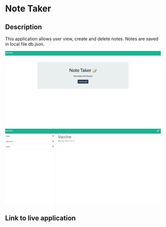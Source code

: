 # Note Taker

## Description

This application allows user view, create and delete notes. Notes are saved in local file db.json. 

![Home page](./public/assets/homepage.png)
![Notes page](./public/assets/notes.png)

## Link to live application


